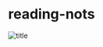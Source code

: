 # reading-nots 
![title](https://www.techtello.com/wp-content/uploads/2020/06/fixed-mindset-vs-growth-mindset-chart.png)
